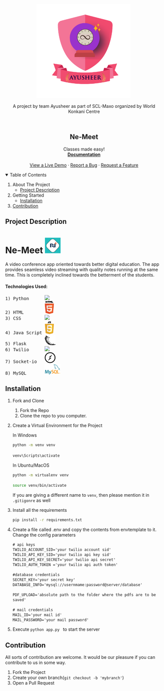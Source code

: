 
 

<p align="center"> 
  <img src="static/images/Ayusheer-logo.png" alt="Ayusheer-lOGO" border="0" width=300 height=300/>&nbsp; </p>
  
<p align="center">A project by team Ayusheer as part of SCL-Maxo organized by World Konkani Centre </p>

</br>


  <h2 align="center">Ne-Meet</h2>
  <p align="center">
   Classes made easy!
    <br />
    <a href="#documentation"><strong>Documentation</strong></a>
    <br />
    <br />
    <a href="" rel="">View a Live Demo</a>
    · 
    <a href="https://github.com/RajathPrabhu221/SCL_Maxo/issues/new">Report a Bug</a>
    ·
    <a href="https://github.com/RajathPrabhu221/SCL_Maxo/issues/new">Request a Feature</a>
  </p>
</p>

<!-- TABLE OF CONTENTS -->
<details open="open">
  <summary>Table of Contents</summary>
  <ol>
    <li>
      <a>About The Project</a>
      <ul>
       <li><a href="#project-description">Project Description</a></li>
       </ul>
     </li>
     <li>
       <a>Getting Started</a>
       <ul>
         <li><a href="#installation">Installation</a></li>
        </ul>
     </li>
     <li><a href="#contribution">Contribution</a></li>
         
       
   </ol>
 </details>




## Project Description

# Ne-Meet <img src="static/images/Final-Logo.png" border="0" width= 50>
 
A video conference app oriented towards better digital education. The app provides seamless video streaming with quality notes running at the same time. This is completely inclined towards the betterment of the students.

#### Technologies Used:
<pre>
1) Python      <a href="https://www.python.org/" ><img src="https://github.com/Sudarshan-Mech/SCL_Maxo/blob/main/static/images/python%20logo.png" width= 30></a>
2) HTML        <a href="https://developer.mozilla.org/en-US/docs/Web/HTML"><img src="static/images/HTML%20logo%20Modified.png" width= 30></a>
3) CSS         <a href="https://developer.mozilla.org/en-US/docs/Web/CSS"><img src="https://github.com/Sudarshan-Mech/SCL_Maxo/blob/main/static/images/CSS%20logo.png" width= 30></a>
4) Java Script <a href="https://developer.mozilla.org/en-US/docs/Web/JavaScript"><img src="static/images/javascript%20modified.png" width= 30></a>
5) Flask       <a href="https://flask.palletsprojects.com/en/1.1.x/"><img src="static/images/Flask%20logo%20Modified.jpg" width= 35></a>
6) Twilio      <a href="https://www.twilio.com/docs/video/javascript-getting-started"><img src="https://github.com/RajathPrabhu221/SCL_Maxo/blob/main/static/images/Twilio%20logo%20Modified.png" width= 40></a>
7) Socket-io   <a href="https://socket.io/"><img src="static/images/Socket-io.svg" width= 35></a>
8) MySQL       <a href="https://www.mysql.com/"><img src="static/images/my%20sql.png" width= 50></a>
</pre>

## Installation 

1. Fork and Clone
    <ol>
    <li>Fork the Repo</li>
    <li>Clone the repo to you computer.</li>
    </ol>

2. Create a Virtual Environment for the Project

    In Windows
    ```bash
    python -m venv venv
    
    venv\Scripts\activate
    ```

    In Ubuntu/MacOS
    ```bash
    python -m virtualenv venv
    
    source venv/bin/activate
    ```
   
   If you are giving a different name to `venv`, then please mention it in `.gitigonre` as well

3. Install all the requirements

    ```bash
    pip install -r requirements.txt
    ```
    
4. Create a file called .env and copy the contents from envtemplate to it.
   Change the config parameters
   ```dosini
   # api keys
   TWILIO_ACCOUNT_SID='your twilio account sid'
   TWILIO_API_KEY_SID='your twilio api key sid'
   TWILIO_API_KEY_SECRET='your twilio api secret'
   TWILIO_AUTH_TOKEN ='your twilio api auth token'

   #database credentials
   SECRET_KEY='your secret key'
   DATABASE_INFO='mysql://usernmame:password@server/database'

   PDF_UPLOAD='absolute path to the folder where the pdfs are to be saved'
   
   # mail credentials
   MAIL_ID='your mail id'
   MAIL_PASSWORD='your mail password'
   ```
   
5.  Execute ```python app.py ``` to start the server

## Contribution

All sorts of contribution are welcome. It would be our pleasure if you can contribute to us in some way. 

1. Fork the Project
2. Create your own branch(`git checkout -b 'mybranch'`)
3. Open a Pull Request
